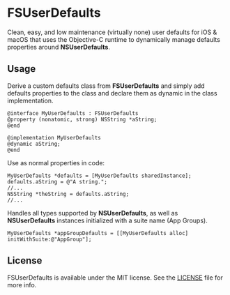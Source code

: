 # FSUserDefaults #

Clean, easy, and low maintenance (virtually none) user defaults for iOS & macOS that uses the Objective-C runtime to dynamically manage defaults properties around **NSUserDefaults**. 

## Usage ##

Derive a custom defaults class from **FSUserDefaults** and simply add defaults properties to the class and declare them as dynamic in the class 
implementation.

`@interface MyUserDefaults : FSUserDefaults`  
`@property (nonatomic, strong) NSString *aString;`  
`@end`  

`@implementation MyUserDefaults`  
`@dynamic aString;`  
`@end`  

Use as normal properties in code:

`MyUserDefaults *defaults = [MyUserDefaults sharedInstance];`  
`defaults.aString = @"A string.";`  
`//...`  
`NSString *theString = defaults.aString;`  
`//...`  

Handles all types supported by **NSUserDefaults**, as well as **NSUserDefaults** instances initialized with a suite name (App Groups).

`MyUserDefaults *appGroupDefaults = [[MyUserDefaults alloc] initWithSuite:@"AppGroup"];`  

## License ##

FSUserDefaults is available under the MIT license. See the [LICENSE](https://github.com/cfloisand/FSUserDefaults/LICENSE.txt) file for more info.
